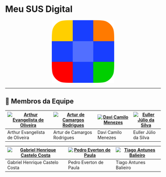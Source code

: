 # Meu SUS Digital

<p align="center"><img src="docs/img/Meu SUS Digital.png" width = 40%></p>

---

## 👥 Membros da Equipe

| [![Arthur Evangelista de Oliveira](https://avatars.githubusercontent.com/u/150614543?v=4)](https://github.com/arthurevg) | [![Artur de Camargos Rodrigues](https://avatars.githubusercontent.com/u/110571317?v=4)](https://github.com/ArturDCR) | [![Davi Camilo Menezes](https://avatars.githubusercontent.com/u/144080784?v=4)](https://github.com/Davicamilo23) | [![Euller Júlio da Silva](https://avatars.githubusercontent.com/u/125329742?v=4)](https://github.com/Potatoyz908) |
|-------------------------------------------------------------|-----------------------------------------------------------|-----------------------------------------------------------|-----------------------------------------------------------|
| Arthur Evangelista de Oliveira | Artur de Camargos Rodrigues | Davi Camilo Menezes | Euller Júlio da Silva |

| [![Gabriel Henrique Castelo Costa](https://avatars.githubusercontent.com/u/81991244?v=4)](https://github.com/GabrielCastelo-31) | [![Pedro Everton de Paula](https://avatars.githubusercontent.com/u/117595816?v=4)](https://github.com/pedroeverton217) | [![Tiago Antunes Balieiro](https://avatars.githubusercontent.com/u/143669941?v=4)](https://github.com/TiagoBalieiro) | 
|-------------------------------------------------------------|-----------------------------------------------------------|-----------------------------------------------------------|
| Gabriel Henrique Castelo Costa | Pedro Everton de Paula | Tiago Antunes Balieiro |
